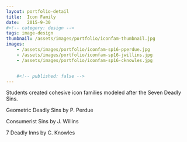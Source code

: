 ```yaml
---
layout: portfolio-detail
title:  Icon Family
date:   2015-9-30
#<!-- category: design -->
tags: image-design
thumbnail: /assets/images/portfolio/iconfam-thumbnail.jpg
images:
    - /assets/images/portfolio/iconfam-sp16-pperdue.jpg
    - /assets/images/portfolio/iconfam-sp16-jwillins.jpg
    - /assets/images/portfolio/iconfam-sp16-cknowles.jpg


    #<!-- published: false -->
---
```


Students created cohesive icon families modeled after the Seven Deadly Sins.

Geometric Deadly Sins by P. Perdue

Consumerist Sins by J. Willins

7 Deadly Inns by C. Knowles
